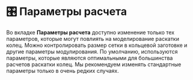 # 🎛️ Параметры расчета

Во вкладке **Параметры расчета** доступно изменение только тех параметров, которые могут повлиять на моделирование раскатки колец. Можно контролировать размер сетки в кольцевой заготовке и другие параметры модулирования. По умолчанию, используются параметры, которые являются оптимальными для большинства расчетов раскатки колец. Мы рекомендуем изменять стандартные параметры только в очень редких случаях.


